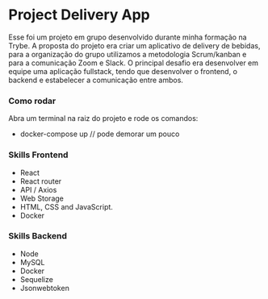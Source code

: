 # Project Delivery App

Esse foi um projeto em grupo desenvolvido durante minha formação na Trybe. A proposta do projeto era criar um aplicativo de delivery de bebidas, para a organização do grupo utilizamos a metodologia Scrum/kanban e para a comunicação Zoom e Slack. O principal desafio era desenvolver em equipe uma aplicação fullstack, tendo que desenvolver o frontend, o backend e estabelecer a comunicação entre ambos.

### Como rodar
Abra um terminal na raiz do projeto e rode os comandos:
- docker-compose up // pode demorar um pouco

### Skills Frontend
- React
- React router
- API / Axios
- Web Storage
- HTML, CSS and JavaScript.
- Docker

### Skills Backend
- Node
- MySQL
- Docker
- Sequelize
- Jsonwebtoken
